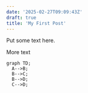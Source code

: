 ```yaml
---
date: '2025-02-27T09:09:43Z'
draft: true
title: 'My First Post'
---
```


Put some text here.

More text

```mermaid
graph TD;
  A-->B;
  B-->C;
  B-->D;
  C-->D;
```
